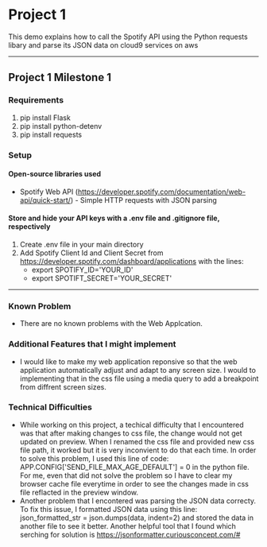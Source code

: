 # Project 1
This demo explains how to call the Spotify API using the Python requests libary and parse its JSON data on cloud9 services on aws

---

## Project 1 Milestone 1

### Requirements
1. pip install Flask
2. pip install python-detenv
3. pip install requests

### Setup

#### Open-source libraries used
- Spotify Web API (https://developer.spotify.com/documentation/web-api/quick-start/) - Simple HTTP requests with JSON parsing

#### Store and hide your API keys with a .env file and .gitignore file, respectively
1. Create .env file in your main directory
2. Add Spotify Client Id and Client Secret from https://developer.spotify.com/dashboard/applications with the lines:
    * export SPOTIFY_ID='YOUR_ID'
    * export SPOTIFT_SECRET='YOUR_SECRET'
  
---
### Known Problem
- There are no known problems with the Web Applcation.

### Additional Features that I might implement
- I would like to make my web application reponsive so that the web application automatically adjust and adapt to any screen size. I would to implementing that in the css file using a media query to add a breakpoint from diffrent screen sizes.
  
### Technical Difficulties
- While working on this project, a techical difficulty that I encountered was that after making changes to css file, the change would not get updated on preview. When I renamed the css file and provided new css file path, it worked but it is very inconvient to do that each time. In order to solve this problem, I used this line of code: APP.CONFIG['SEND_FILE_MAX_AGE_DEFAULT'] = 0 in the python file. For me, even that did not solve the problem so I have to clear my browser cache file everytime in order to see the changes made in css file reflacted in the preview window.
- Another problem that I encontered was parsing the JSON data correcty. To fix this issue, I formatted JSON data using this line:     json_formatted_str = json.dumps(data, indent=2) and stored the data in another file to see it better. Another helpful tool that I found which serching for solution is https://jsonformatter.curiousconcept.com/#


